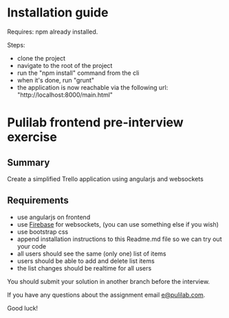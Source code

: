 # Installation guide #

Requires: npm already installed.

Steps:
- clone the project
- navigate to the root of the project
- run the "npm install" command from the cli
- when it's done, run "grunt"
- the application is now reachable via the following url: "http://localhost:8000/main.html"


# Pulilab frontend pre-interview exercise #

## Summary ##

Create a simplified Trello application using angularjs and websockets 

## Requirements ##

- use angularjs on frontend
- use [Firebase](https://www.firebase.com/) for websockets, (you can use something else if you wish)
- use bootstrap css
- append installation instructions to this Readme.md file so we can try out your code
- all users should see the same (only one) list of items
- users should be able to add and delete list items
- the list changes should be realtime for all users 

You should submit your solution in another branch before the interview.

If you have any questions about the assignment email e@pulilab.com.

Good luck!